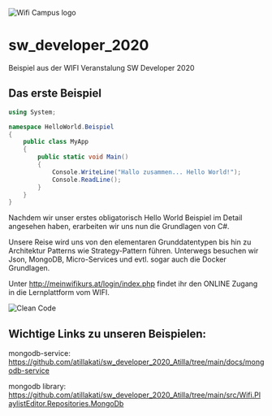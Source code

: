 ![Wifi Campus logo](https://github.com/atillakati/sw_developer_2020_Atilla/blob/main/docs/wifi_campus.PNG)
# sw_developer_2020
Beispiel aus der WIFI Veranstalung SW Developer 2020

## Das erste Beispiel

```C#
using System;

namespace HelloWorld.Beispiel
{
	public class MyApp
	{
		public static void Main()
		{
			Console.WriteLine("Hallo zusammen... Hello World!");
			Console.ReadLine();
		}
	}	
}
```
Nachdem wir unser erstes obligatorisch Hello World Beispiel im Detail angesehen haben, erarbeiten wir uns nun die Grundlagen von C#.

Unsere Reise wird uns von den elementaren Grunddatentypen bis hin zu Architektur Patterns wie Strategy-Pattern führen. Unterwegs besuchen wir Json, MongoDB, Micro-Services und evtl. sogar auch die Docker Grundlagen.

Unter http://meinwifikurs.at/login/index.php findet ihr den ONLINE Zugang in die Lernplattform vom WIFI.

![Clean Code](https://github.com/atillakati/sw_developer_2020_Atilla/blob/main/docs/CC_Prinzipien.PNG)

## Wichtige Links zu unseren Beispielen:
mongodb-service: https://github.com/atillakati/sw_developer_2020_Atilla/tree/main/docs/mongodb-service

mongodb library: https://github.com/atillakati/sw_developer_2020_Atilla/tree/main/src/Wifi.PlaylistEditor.Repositories.MongoDb
